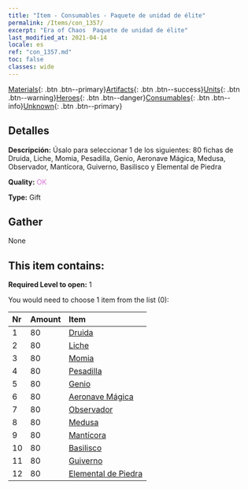 ```yaml
---
title: "Item - Consumables - Paquete de unidad de élite"
permalink: /Items/con_1357/
excerpt: "Era of Chaos  Paquete de unidad de élite"
last_modified_at: 2021-04-14
locale: es
ref: "con_1357.md"
toc: false
classes: wide
---
```

 [Materials](/es/Items/){: .btn .btn--primary}[Artifacts](/es/Items/Artifacts/){: .btn .btn--success}[Units](/es/Items/Units/){: .btn .btn--warning}[Heroes](/es/Items/Heroes/){: .btn .btn--danger}[Consumables](/es/Items/Consumables/){: .btn .btn--info}[Unknown](/es/Items/Unknown/){: .btn .btn--primary}

## Detalles
 **Descripción:** Úsalo para seleccionar 1 de los siguientes: 80 fichas de Druida, Liche, Momia, Pesadilla, Genio, Aeronave Mágica, Medusa, Observador, Mantícora, Guiverno, Basilisco y Elemental de Piedra

 **Quality:** <span style="color: #DA70D6">OK</span>

 **Type:** Gift

## Gather

  None

## This item contains:

 **Required Level to open:** 1

 You would need to choose 1 item from the list (0):

  | Nr | Amount |     Item    |
  |:---|:-------|:------------|
  | 1 | 80 | [Druida](/es/Items/unt_206/) | 
  | 2 | 80 | [Liche](/es/Items/unt_212/) | 
  | 3 | 80 | [Momia](/es/Items/unt_215/) | 
  | 4 | 80 | [Pesadilla](/es/Items/unt_233/) | 
  | 5 | 80 | [Genio](/es/Items/unt_239/) | 
  | 6 | 80 | [Aeronave Mágica](/es/Items/unt_242/) | 
  | 7 | 80 | [Observador](/es/Items/unt_246/) | 
  | 8 | 80 | [Medusa](/es/Items/unt_247/) | 
  | 9 | 80 | [Mantícora](/es/Items/unt_249/) | 
  | 10 | 80 | [Basilisco](/es/Items/unt_256/) | 
  | 11 | 80 | [Guiverno](/es/Items/unt_258/) | 
  | 12 | 80 | [Elemental de Piedra](/es/Items/unt_266/) | 
